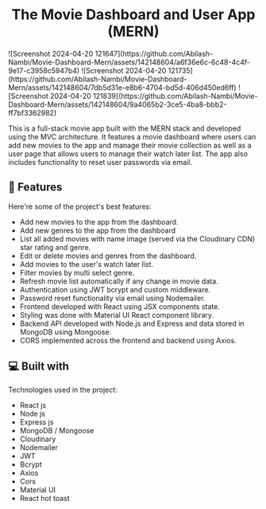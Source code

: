 <h1 align="center" id="title">The Movie Dashboard and User App (MERN)</h1>
![Screenshot 2024-04-20 121647](https://github.com/Abilash-Nambi/Movie-Dashboard-Mern/assets/142148604/a6f36e6c-6c48-4c4f-9e17-c3958c5947b4)
![Screenshot 2024-04-20 121735](https://github.com/Abilash-Nambi/Movie-Dashboard-Mern/assets/142148604/7db5d31e-e8b6-4704-bd5d-406d450ed6ff)
![Screenshot 2024-04-20 121839](https://github.com/Abilash-Nambi/Movie-Dashboard-Mern/assets/142148604/9a4065b2-3ce5-4ba8-bbb2-ff7bf3362982)

<p id="description">This is a full-stack movie app built with the MERN stack and developed using the MVC architecture. It features a movie dashboard where users can add new movies to the app and manage their movie collection as well as a user page that allows users to manage their watch later list. The app also includes functionality to reset user passwords via email.</p>

  
  
<h2>🧐 Features</h2>

Here're some of the project's best features:

*   Add new movies to the app from the dashboard.
*   Add new genres to the app from the dashboard
*   List all added movies with name image (served via the Cloudinary CDN) star rating and genre.
*   Edit or delete movies and genres from the dashboard.
*   Add movies to the user's watch later list.
*   Filter movies by multi select genre.
*   Refresh movie list automatically if any change in movie data.
*   Authentication using JWT bcrypt and custom middleware.
*   Password reset functionality via email using Nodemailer.
*   Frontend developed with React using JSX components state.
*   Styling was done with Material UI React component library.
*   Backend API developed with Node.js and Express and data stored in MongoDB using Mongoose.
*   CORS implemented across the frontend and backend using Axios.

  
  
<h2>💻 Built with</h2>

Technologies used in the project:

*   React js
*   Node js
*   Express js
*   MongoDB / Mongoose
*   Cloudinary
*   Nodemailer
*   JWT
*   Bcrypt
*   Axios
*   Cors
*   Material UI
*   React hot toast
